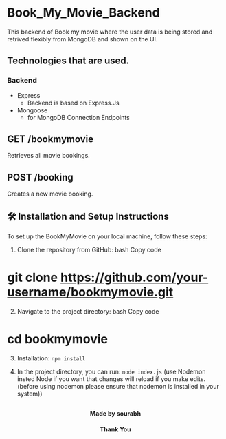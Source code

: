 # Book_My_Movie_Backend

This backend of Book my movie where the user data is being stored and retrived flexibly from MongoDB and shown on the UI.

## Technologies that are used.


### Backend
-  Express
      - Backend is based on Express.Js
-  Mongoose
      - for MongoDB Connection
      Endpoints

## GET /bookmymovie
Retrieves all movie bookings.


## POST /booking
Creates a new movie booking.


## 🛠 Installation and Setup Instructions
To set up the BookMyMovie  on your local machine, follow these steps:

1. Clone the repository from GitHub:
bash
Copy code
# git clone https://github.com/your-username/bookmymovie.git


2. Navigate to the project directory:
bash
Copy code
# cd bookmymovie


3. Installation: `npm install`

4. In the project directory, you can run: `node index.js`
(use Nodemon insted Node if you want that changes will reload if you make edits.
(before using nodemon please ensure that nodemon is installed in your system))


##
<h4 align="center">Made by sourabh</h4>
<h4 align="center">Thank You</h4>
